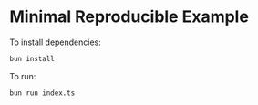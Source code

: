 # Minimal Reproducible Example

To install dependencies:

```bash
bun install
```

To run:

```bash
bun run index.ts
```
